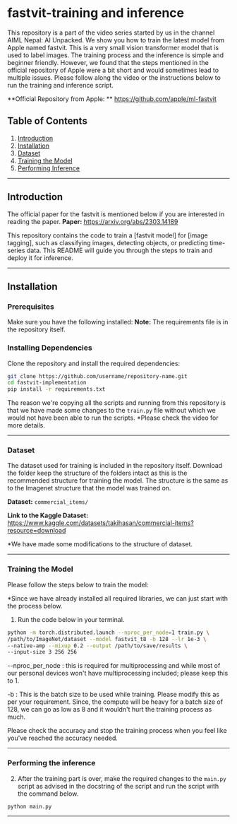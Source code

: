 # fastvit-training and inference

This repository is a part of the video series started by us in the channel AIML Nepal: AI Unpacked. 
We show you how to train the latest model from Apple named fastvit. This is a very small vision transformer model that is used to label images. The training process and the inference is simple and beginner friendly. 
However, we found that the steps mentioned in the official repository of Apple were a bit short and would sometimes lead to multiple issues. Please follow along the video or the instructions below to run the training and inference script. 

**Official Repository from Apple: ** https://github.com/apple/ml-fastvit


## Table of Contents

1. [Introduction](#introduction)
2. [Installation](#installation)
3. [Dataset](#dataset)
4. [Training the Model](#training-the-model)
5. [Performing Inference](#performing-inference)

---

## Introduction

The official paper for the fastvit is mentioned below if you are interested in reading the paper. 
**Paper:** https://arxiv.org/abs/2303.14189

This repository contains the code to train a [fastvit model] for [image tagging], such as classifying images, detecting objects, or predicting time-series data. 
This README will guide you through the steps to train and deploy it for inference.

---

## Installation

### Prerequisites

Make sure you have the following installed:
**Note:** The requirements file is in the repository itself. 

### Installing Dependencies

Clone the repository and install the required dependencies:

```bash
git clone https://github.com/username/repository-name.git
cd fastvit-implementation
pip install -r requirements.txt
```
The reason we're copying all the scripts and running from this repository is that we have made some changes to the `train.py` file without which we would not have been able to run the scripts. 
*Please check the video for more details. 

---

### Dataset
The dataset used for training is included in the repository itself. 
Download the folder keep the structure of the folders intact as this is the recommended structure for training the model. 
The structure is the same as to the Imagenet structure that the model was trained on.

**Dataset:** `commercial_items/`

**Link to the Kaggle Dataset:** https://www.kaggle.com/datasets/takihasan/commercial-items?resource=download

*We have made some modifications to the structure of dataset. 

---


### Training the Model
Please follow the steps below to train the model:


*Since we have already installed all required libraries, we can just start with the process below. 

1. Run the code below in your terminal.
   
```bash
python -m torch.distributed.launch --nproc_per_node=1 train.py \
/path/to/ImageNet/dataset --model fastvit_t8 -b 128 --lr 1e-3 \
--native-amp --mixup 0.2 --output /path/to/save/results \
--input-size 3 256 256
```
--nproc_per_node : this is required for multiprocessing and while most of our personal devices won't have multiprocessing included; please keep this to 1.

-b : This is the batch size to be used while training. Please modify this as per your requirement. Since, the compute will be heavy for a batch size of 128, we can go as low as 8 and it wouldn't hurt the training process as much. 

Please check the accuracy and stop the training process when you feel like you've reached the accuracy needed. 

---

### Performing the inference

2. After the training part is over, make the required changes to the `main.py` script as advised in the docstring of the script and run the script with the command below. 

```bash
python main.py
```

---



